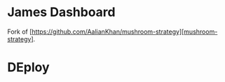 # James Dashboard

Fork of [https://github.com/AalianKhan/mushroom-strategy][mushroom-strategy].

# DEploy
